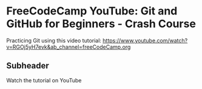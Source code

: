 # FreeCodeCamp YouTube: Git and GitHub for Beginners - Crash Course

Practicing Git using this video tutorial: https://www.youtube.com/watch?v=RGOj5yH7evk&ab_channel=freeCodeCamp.org

## Subheader

Watch the tutorial on YouTube
